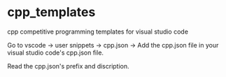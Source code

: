 # cpp_templates
cpp competitive programming templates for visual studio code

Go to vscode -> user snippets -> cpp.json ->
Add the cpp.json file in your visual studio code's cpp.json file.

Read the cpp.json's prefix and discription.
